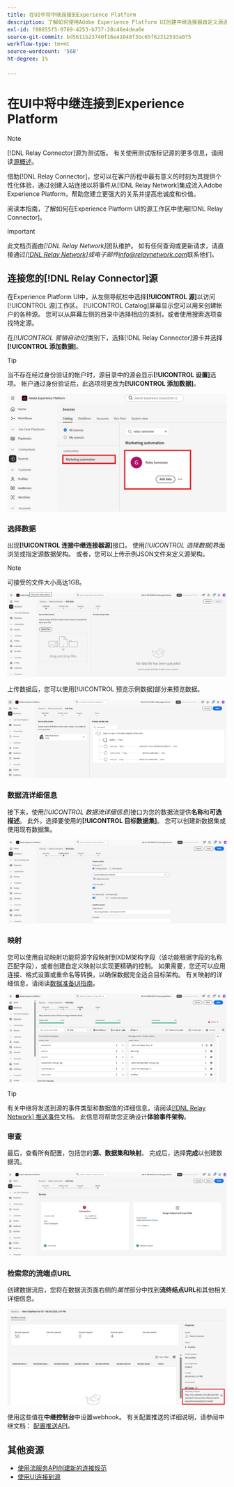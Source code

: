 ```yaml
---
title: 在UI中将中继连接到Experience Platform
description: 了解如何使用Adobe Experience Platform UI创建中继连接器自定义源连接。
exl-id: f80855f5-0769-4253-b737-28c46e4dea6e
source-git-commit: bd5611b23740f16e41048f3bc65f62312593a075
workflow-type: tm+mt
source-wordcount: '568'
ht-degree: 1%

---
```


# 在UI中将中继连接到Experience Platform

>[!NOTE]
>
>[!DNL Relay Connector]源为测试版。 有关使用测试版标记源的更多信息，请阅读[源概述](../../../../home.md#terms-and-conditions)。

借助[!DNL Relay Connector]，您可以在客户历程中最有意义的时刻为其提供个性化体验，通过创建入站连接以将事件从[!DNL Relay Network]集成流入Adobe Experience Platform，帮助您建立更强大的关系并提高忠诚度和价值。

阅读本指南，了解如何在Experience Platform UI的源工作区中使用[!DNL Relay Connector]。

>[!IMPORTANT]
>
>此文档页面由&#x200B;*[!DNL Relay Network]*&#x200B;团队维护。 如有任何查询或更新请求，请直接通过&#x200B;*[[!DNL Relay Network]](https://www.relaynetwork.com/)或电子邮件[info@relaynetwork.com](mailto:info@relaynetwork.com)*&#x200B;联系他们。

## 连接您的[!DNL Relay Connector]源

在Experience Platform UI中，从左侧导航栏中选择&#x200B;**[!UICONTROL 源]**&#x200B;以访问[!UICONTROL 源]工作区。 [!UICONTROL Catalog]屏幕显示您可以用来创建帐户的各种源。 您可以从屏幕左侧的目录中选择相应的类别，或者使用搜索选项查找特定源。

在&#x200B;*[!UICONTROL 营销自动化]*&#x200B;类别下，选择[!DNL Relay Connector]源卡并选择&#x200B;**[!UICONTROL 添加数据]**。

>[!TIP]
>
>当不存在经过身份验证的帐户时，源目录中的源会显示&#x200B;**[!UICONTROL 设置]**&#x200B;选项。 帐户通过身份验证后，此选项将更改为&#x200B;**[!UICONTROL 添加数据]**。

![源工作区的目录页。](../../../../images/tutorials/create/relay-connector/relay-source.jpg)

### 选择数据

出现&#x200B;**[!UICONTROL 连接中继连接器源]**&#x200B;接口。 使用&#x200B;*[!UICONTROL 选择数据]*&#x200B;界面浏览或指定源数据架构。 或者，您可以上传示例JSON文件来定义源架构。

>[!NOTE]
>
>可接受的文件大小高达1GB。

![选择数据接口](../../../../images/tutorials/create/relay-connector/upload-data.jpg)

上传数据后，您可以使用[!UICONTROL 预览示例数据]部分来预览数据。

![上载的数据。](../../../../images/tutorials/create/relay-connector/uploaded-data.jpg)

### 数据流详细信息

接下来，使用&#x200B;*[!UICONTROL 数据流详细信息]*&#x200B;接口为您的数据流提供&#x200B;**名称**&#x200B;和&#x200B;**可选描述**。 此外，选择要使用的&#x200B;**[!UICONTROL 目标数据集]**。 您可以创建新数据集或使用现有数据集。

![数据流详细信息接口。](../../../../images/tutorials/create/relay-connector/dataflow.jpg)

### 映射

您可以使用自动映射功能将源字段映射到XDM架构字段（该功能根据字段的名称匹配字段），或者创建自定义映射以实现更精确的控制。 如果需要，您还可以应用连接、格式设置或重命名等转换，以确保数据完全适合目标架构。 有关映射的详细信息，请阅读[数据准备UI指南](../../../../../data-prep/ui/mapping.md)。

![源工作流中的映射接口。](../../../../images/tutorials/create/relay-connector/mapping.jpg)

>[!TIP]
>
>有关中继将发送到源的事件类型和数据值的详细信息，请阅读[[!DNL Relay Network] 推送事件](https://docs.relaynetwork.com/docs/push-events)文档。 此信息将帮助您正确设计&#x200B;**体验事件架构**。

### 审查

最后，查看所有配置，包括您的&#x200B;**源、数据集和映射**。 完成后，选择&#x200B;**完成**&#x200B;以创建数据流。

![源工作流的审核步骤。](../../../../images/tutorials/create/relay-connector/review.jpg)

### 检索您的流端点URL

创建数据流后，您将在数据流页面右侧的&#x200B;*属性*&#x200B;部分中找到&#x200B;**流终结点URL**&#x200B;和其他相关详细信息。

![数据流属性](../../../../images/tutorials/create/relay-connector/streaming-endpoint.jpg)

使用这些值在&#x200B;**中继控制台**&#x200B;中设置webhook。 有关配置推送的详细说明，请参阅中继文档： [配置推送API](https://docs.relaynetwork.com/docs/configuring-the-push-api)。

## 其他资源

* [使用流服务API创建新的连接规范](https://experienceleague.adobe.com/zh-hans/docs/experience-platform/sources/sdk/streaming-sdk/create)
* [使用UI连接到源](https://experienceleague.adobe.com/zh-hans/docs/experience-platform/sources/sdk/streaming-sdk/submit#test-your-source-using-the-ui)
